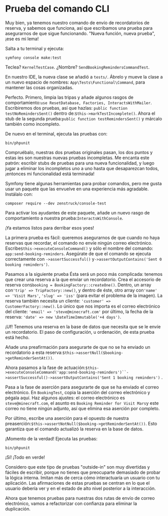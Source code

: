 # Prueba del comando CLI

Muy bien, ya tenemos nuestro comando de envío de recordatorios de reserva, y sabemos que funciona, así que escribamos una prueba para asegurarnos de que sigue funcionando. "Nueva función, nueva prueba", ¡ese es mi lema!

Salta a tu terminal y ejecuta:

```terminal
symfony console make:test
```

Teclea? `KernelTestCase`. ¿Nombre? `SendBookingRemindersCommandTest`.

En nuestro IDE, la nueva clase se añadió a `tests/`. Ábrelo y mueve la clase a un nuevo espacio de nombres: `App\Tests\Functional\Command`, para mantener las cosas organizadas.

Perfecto. Primero, limpia las tripas y añade algunos rasgos de comportamiento:`use ResetDatabase, Factories, InteractsWithMailer`. Escribiremos dos pruebas, así que hazlas: `public function testNoRemindersSent()` dentro de:`$this->markTestIncomplete()`. Ahora el stub de la segunda prueba:`public function testRemindersSent()` y márcalo también como incompleto.

De nuevo en el terminal, ejecuta las pruebas con:

```terminal
bin/phpunit
```

Compruébalo, nuestras dos pruebas originales pasan, los dos puntos y estas íes son nuestras nuevas pruebas incompletas. Me encanta este patrón: escribir stubs de pruebas para una nueva funcionalidad, y luego jugar a eliminar los incompletos uno a uno hasta que desaparezcan todos, ¡entonces mi funcionalidad está terminada!

Symfony tiene algunas herramientas para probar comandos, pero me gusta usar un paquete que las envuelve en una experiencia más agradable. Instálalo con:

```terminal
composer require --dev zenstruck/console-test
```

Para activar los ayudantes de este paquete, añade un nuevo rasgo de comportamiento a nuestra prueba:`InteractsWithConsole`.

¡Ya estamos listos para derribar esos yoes!

La primera prueba es fácil: queremos asegurarnos de que cuando no haya reservas que recordar, el comando no envíe ningún correo electrónico. Escribe`$this->executeConsoleCommand()` y sólo el nombre del comando: `app:send-booking-reminders`. Asegúrate de que el comando se ejecuta correctamente con `->assertSuccessful()` y`->assertOutputContains('Sent 0 booking reminders')`.

Pasamos a la siguiente prueba Ésta será un poco más complicada: tenemos que crear una reserva a la que enviar un recordatorio. Crea el accesorio de reserva con`$booking = BookingFactory::createOne()`. Dentro, un array con`'trip' => TripFactory::new()`, y dentro de éste, otro array con`'name' => 'Visit Mars'`, `'slug' => 'iss'` (para evitar el problema de la imagen). La reserva también necesita un cliente: `'customer' => CustomerFactory::new()`. Lo único que nos importa es el correo electrónico del cliente: `'email' => 'steve@minecraft.com'` por último, la fecha de la reserva: `'date' => new \DateTimeImmutable('+4 days')`.

¡Uf! Tenemos una reserva en la base de datos que necesita que se le envíe un recordatorio. El paso de configuración, u ordenación, de esta prueba está hecho.

Añade una preafirmación para asegurarte de que no se ha enviado un recordatorio a esta reserva:`$this->assertNull($booking->getReminderSentAt())`.

Ahora pasamos a la fase de actuación:`$this->executeConsoleCommand('app:send-booking-reminders')``->assertSuccessful()->assertOutputContains('Sent 1 booking reminders')` .

Pasa a la fase de aserción para asegurarte de que se ha enviado el correo electrónico. En `BookingTest`, copia la aserción del correo electrónico y pégala aquí. Haz algunos ajustes: el correo electrónico es `steve@minecraft.com`, el asunto es `Booking Reminder for Visit Mars`y este correo no tiene ningún adjunto, así que elimina esa aserción por completo.

Por último, escribe una aserción para el opuesto de nuestra preaserción:`$this->assertNotNull($booking->getReminderSentAt())`. Esto garantiza que el comando actualizó la reserva en la base de datos.

¡Momento de la verdad! Ejecuta las pruebas:

```terminal-silent
bin/phpunit
```

¡Sí! ¡Todo en verde!

Considero que este tipo de pruebas "outside-in" son muy divertidas y fáciles de escribir, porque no tienes que preocuparte demasiado de probar la lógica interna. Imitan más de cerca cómo interactuaría un usuario con tu aplicación. Las afirmaciones de estas pruebas se centran en lo que el usuario debería ver y en el estado de alto nivel posterior a la interacción.

Ahora que tenemos pruebas para nuestras dos rutas de envío de correo electrónico, vamos a refactorizar con confianza para eliminar la duplicación.
